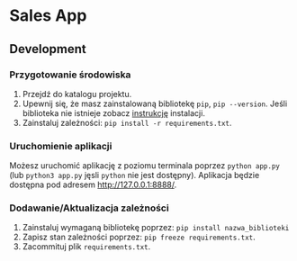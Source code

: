 # Sales App

##  Development

### Przygotowanie środowiska

1. Przejdź do katalogu projektu.
2. Upewnij się, że masz zainstalowaną bibliotekę `pip`, `pip --version`. Jeśli biblioteka nie istnieje zobacz [instrukcję](https://pip.pypa.io/en/stable/installation/) instalacji. 
3. Zainstaluj zależności: `pip install -r requirements.txt`.

### Uruchomienie aplikacji

Możesz uruchomić aplikację z poziomu terminala poprzez `python app.py` (lub `python3 app.py` jęsli `python` nie jest dostępny).
Aplikacja będzie dostępna pod adresem <http://127.0.0.1:8888/>.

### Dodawanie/Aktualizacja zależności

1. Zainstaluj wymaganą bibliotekę poprzez: `pip install nazwa_biblioteki`
2. Zapisz stan zależności poprzez: `pip freeze requirements.txt`.
3. Zacommituj plik `requirements.txt`.
